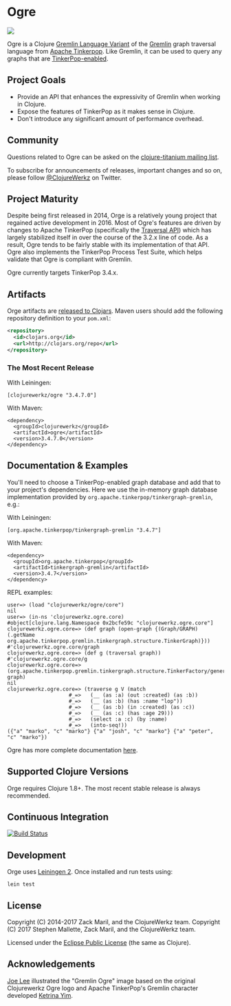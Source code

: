 # Ogre

<img src="gremlin-ogre.png"></img>

Ogre is a Clojure [Gremlin Language Variant](http://tinkerpop.apache.org/docs/current/tutorials/gremlin-language-variants/) of the [Gremlin](http://tinkerpop.apache.org/gremlin.html)
graph traversal language from [Apache Tinkerpop](http://tinkerpop.apache.org/). Like Gremlin, it can be used to query any graphs that are [TinkerPop-enabled](http://tinkerpop.apache.org/providers.html).

## Project Goals

* Provide an API that enhances the expressivity of Gremlin when working in Clojure.
* Expose the features of TinkerPop as it makes sense in Clojure.
* Don't introduce any significant amount of performance overhead.

## Community

Questions related to Ogre can be asked on the [clojure-titanium mailing list](https://groups.google.com/forum/#!forum/clojure-titanium).

To subscribe for announcements of releases, important changes and so on, please follow [@ClojureWerkz](https://twitter.com/#!/clojurewerkz) on Twitter.

## Project Maturity

Despite being first released in 2014, Orge is a relatively young project that regained
active development in 2016. Most of Ogre's features are driven by changes to Apache
TinkerPop (specifically the [Traversal API](http://tinkerpop.apache.org/docs/current/reference/#graph-traversal-steps))
which has largely stabilized itself in over the course of the 3.2.x line of code. As a
result, Ogre tends to be fairly stable with its implementation of that API. Ogre also
implements the TinkerPop Process Test Suite, which helps validate that Ogre is compliant
with Gremlin.

Ogre currently targets TinkerPop 3.4.x.

## Artifacts

Orge artifacts are [released to Clojars](https://clojars.org/clojurewerkz/ogre). Maven users should add the following repository definition to your `pom.xml`:

``` xml
<repository>
  <id>clojars.org</id>
  <url>http://clojars.org/repo</url>
</repository>
```

### The Most Recent Release

With Leiningen:

    [clojurewerkz/ogre "3.4.7.0"]

With Maven:

    <dependency>
      <groupId>clojurewerkz</groupId>
      <artifactId>ogre</artifactId>
      <version>3.4.7.0</version>
    </dependency>

## Documentation & Examples

You'll need to choose a TinkerPop-enabled graph database and add that to your project's dependencies. Here we use the in-memory graph database implementation provided by `org.apache.tinkerpop/tinkergraph-gremlin`, e.g.:

With Leiningen:

    [org.apache.tinkerpop/tinkergraph-gremlin "3.4.7"]

With Maven:

    <dependency>
      <groupId>org.apache.tinkerpop</groupId>
      <artifactId>tinkergraph-gremlin</artifactId>
      <version>3.4.7</version>
    </dependency>

REPL examples:

```text
user=> (load "clojurewerkz/ogre/core")
nil
user=> (in-ns 'clojurewerkz.ogre.core)
#object[clojure.lang.Namespace 0x2bcfe59c "clojurewerkz.ogre.core"]
clojurewerkz.ogre.core=> (def graph (open-graph {(Graph/GRAPH) (.getName org.apache.tinkerpop.gremlin.tinkergraph.structure.TinkerGraph)}))
#'clojurewerkz.ogre.core/graph
clojurewerkz.ogre.core=> (def g (traversal graph))
#'clojurewerkz.ogre.core/g
clojurewerkz.ogre.core=> (org.apache.tinkerpop.gremlin.tinkergraph.structure.TinkerFactory/generateModern graph)
nil
clojurewerkz.ogre.core=> (traverse g V (match
                    #_=>   (__ (as :a) (out :created) (as :b))
                    #_=>   (__ (as :b) (has :name "lop"))
                    #_=>   (__ (as :b) (in :created) (as :c))
                    #_=>   (__ (as :c) (has :age 29)))
                    #_=>   (select :a :c) (by :name)
                    #_=>   (into-seq!))
({"a" "marko", "c" "marko"} {"a" "josh", "c" "marko"} {"a" "peter", "c" "marko"})
```

Ogre has more complete documentation [here](http://ogre.clojurewerkz.org/).

## Supported Clojure Versions

Orge requires Clojure 1.8+. The most recent stable release is always recommended.

## Continuous Integration

[![Build Status](https://travis-ci.org/clojurewerkz/ogre.svg?branch=master)](https://travis-ci.org/clojurewerkz/ogre)

## Development

Orge uses [Leiningen 2](https://github.com/technomancy/leiningen/blob/master/doc/TUTORIAL.md). Once installed and run tests using:

    lein test

## License

Copyright (C) 2014-2017 Zack Maril, and the ClojureWerkz team.
Copyright (C) 2017 Stephen Mallette, Zack Maril, and the ClojureWerkz team.

Licensed under the [Eclipse Public License](http://www.eclipse.org/legal/epl-v10.html) (the same as Clojure).

## Acknowledgements

[Joe Lee](http://www.jml3designz.com/) illustrated the "Gremlin Ogre" image based on the original Clojurewerkz Ogre logo and
Apache TinkerPop's Gremlin character developed [Ketrina Yim](http://ketrinayim.tumblr.com/).
